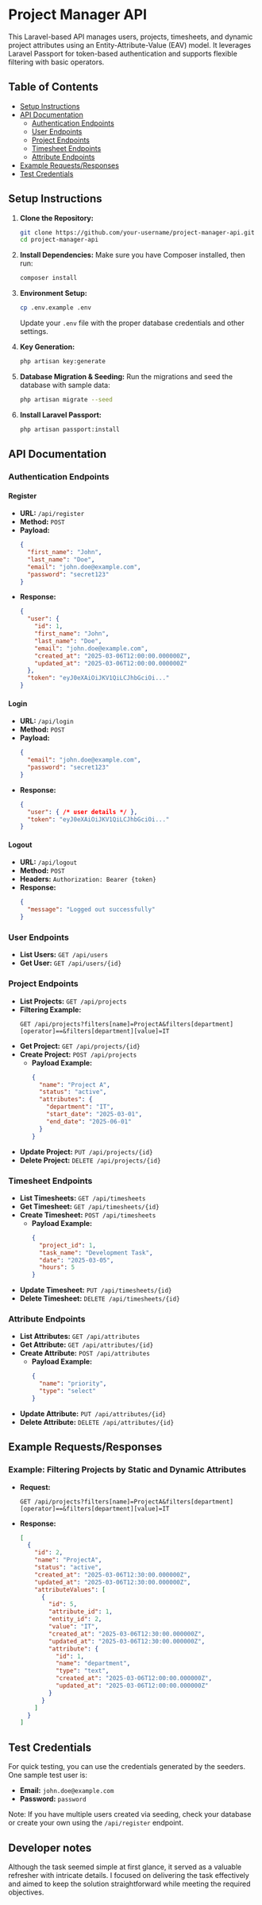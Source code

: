 # Project Manager API

This Laravel-based API manages users, projects, timesheets, and dynamic project attributes using an Entity-Attribute-Value (EAV) model. It leverages Laravel Passport for token-based authentication and supports flexible filtering with basic operators.

## Table of Contents

- [Setup Instructions](#setup-instructions)
- [API Documentation](#api-documentation)
  - [Authentication Endpoints](#authentication-endpoints)
  - [User Endpoints](#user-endpoints)
  - [Project Endpoints](#project-endpoints)
  - [Timesheet Endpoints](#timesheet-endpoints)
  - [Attribute Endpoints](#attribute-endpoints)
- [Example Requests/Responses](#example-requestsresponses)
- [Test Credentials](#test-credentials)

## Setup Instructions

1. **Clone the Repository:**
   ```bash
   git clone https://github.com/your-username/project-manager-api.git
   cd project-manager-api
   ```

2. **Install Dependencies:**
   Make sure you have Composer installed, then run:
   ```bash
   composer install
   ```

3. **Environment Setup:**
   ```bash
   cp .env.example .env
   ```
   Update your `.env` file with the proper database credentials and other settings.

4. **Key Generation:**
   ```bash
   php artisan key:generate
   ```

5. **Database Migration & Seeding:**
   Run the migrations and seed the database with sample data:
   ```bash
   php artisan migrate --seed
   ```

6. **Install Laravel Passport:**
   ```bash
   php artisan passport:install
   ```

## API Documentation

### Authentication Endpoints

#### Register
- **URL:** `/api/register`
- **Method:** `POST`
- **Payload:**
  ```json
  {
    "first_name": "John",
    "last_name": "Doe",
    "email": "john.doe@example.com",
    "password": "secret123"
  }
  ```
- **Response:**
  ```json
  {
    "user": {
      "id": 1,
      "first_name": "John",
      "last_name": "Doe",
      "email": "john.doe@example.com",
      "created_at": "2025-03-06T12:00:00.000000Z",
      "updated_at": "2025-03-06T12:00:00.000000Z"
    },
    "token": "eyJ0eXAiOiJKV1QiLCJhbGciOi..."
  }
  ```

#### Login
- **URL:** `/api/login`
- **Method:** `POST`
- **Payload:**
  ```json
  {
    "email": "john.doe@example.com",
    "password": "secret123"
  }
  ```
- **Response:**
  ```json
  {
    "user": { /* user details */ },
    "token": "eyJ0eXAiOiJKV1QiLCJhbGciOi..."
  }
  ```

#### Logout
- **URL:** `/api/logout`
- **Method:** `POST`
- **Headers:** `Authorization: Bearer {token}`
- **Response:**
  ```json
  {
    "message": "Logged out successfully"
  }
  ```

### User Endpoints
- **List Users:** `GET /api/users`
- **Get User:** `GET /api/users/{id}`

### Project Endpoints
- **List Projects:** `GET /api/projects`
- **Filtering Example:**
  ```http
  GET /api/projects?filters[name]=ProjectA&filters[department][operator]==&filters[department][value]=IT
  ```
- **Get Project:** `GET /api/projects/{id}`
- **Create Project:** `POST /api/projects`
  - **Payload Example:**
    ```json
    {
      "name": "Project A",
      "status": "active",
      "attributes": {
        "department": "IT",
        "start_date": "2025-03-01",
        "end_date": "2025-06-01"
      }
    }
    ```
- **Update Project:** `PUT /api/projects/{id}`
- **Delete Project:** `DELETE /api/projects/{id}`

### Timesheet Endpoints
- **List Timesheets:** `GET /api/timesheets`
- **Get Timesheet:** `GET /api/timesheets/{id}`
- **Create Timesheet:** `POST /api/timesheets`
  - **Payload Example:**
    ```json
    {
      "project_id": 1,
      "task_name": "Development Task",
      "date": "2025-03-05",
      "hours": 5
    }
    ```
- **Update Timesheet:** `PUT /api/timesheets/{id}`
- **Delete Timesheet:** `DELETE /api/timesheets/{id}`

### Attribute Endpoints
- **List Attributes:** `GET /api/attributes`
- **Get Attribute:** `GET /api/attributes/{id}`
- **Create Attribute:** `POST /api/attributes`
  - **Payload Example:**
    ```json
    {
      "name": "priority",
      "type": "select"
    }
    ```
- **Update Attribute:** `PUT /api/attributes/{id}`
- **Delete Attribute:** `DELETE /api/attributes/{id}`

## Example Requests/Responses

### Example: Filtering Projects by Static and Dynamic Attributes
- **Request:**
  ```http
  GET /api/projects?filters[name]=ProjectA&filters[department][operator]==&filters[department][value]=IT
  ```
- **Response:**
  ```json
  [
    {
      "id": 2,
      "name": "ProjectA",
      "status": "active",
      "created_at": "2025-03-06T12:30:00.000000Z",
      "updated_at": "2025-03-06T12:30:00.000000Z",
      "attributeValues": [
        {
          "id": 5,
          "attribute_id": 1,
          "entity_id": 2,
          "value": "IT",
          "created_at": "2025-03-06T12:30:00.000000Z",
          "updated_at": "2025-03-06T12:30:00.000000Z",
          "attribute": {
            "id": 1,
            "name": "department",
            "type": "text",
            "created_at": "2025-03-06T12:00:00.000000Z",
            "updated_at": "2025-03-06T12:00:00.000000Z"
          }
        }
      ]
    }
  ]
  ```

## Test Credentials

For quick testing, you can use the credentials generated by the seeders. One sample test user is:

- **Email:** `john.doe@example.com`
- **Password:** `password`

Note: If you have multiple users created via seeding, check your database or create your own using the `/api/register` endpoint.


## Developer notes

Although the task seemed simple at first glance, it served as a valuable refresher with intricate details. I focused on delivering the task effectively and aimed to keep the solution straightforward while meeting the required objectives.